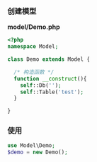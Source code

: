 ### 创建模型
**model/Demo.php**
```php
<?php
namespace Model;

class Demo extends Model {

  /* 构造函数 */
  function __construct(){
    self::Db('');
    self::Table('test');
  }

}
```

### 使用
```php
use Model\Demo;
$demo = new Demo();
```
